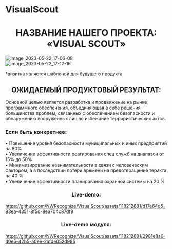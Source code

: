# VisualScout
<h1 align=center>НАЗВАНИЕ НАШЕГО ПРОЕКТА: «VISUAL SCOUT» </h1>

![image_2023-05-22_17-06-08](https://github.com/NWRecognize/Lab3.5_Description/assets/118212881/5cd8ce9f-1da3-4774-9e22-6e3ad99ef012)  
![image_2023-05-22_17-12-16](https://github.com/NWRecognize/Lab3.5_Description/assets/118212881/2935438b-9b12-4e80-9b79-8caf097fc931)

*визитка является шаблоной для будущего продукта

<h2 align=center>ОЖИДАЕМЫЙ ПРОДУКТОВЫЙ РЕЗУЛЬТАТ: </h2>

Основной целью является разработка и продвижение на рынке программного обеспечения, объединяющая в себе решения большинства проблем, связанных с обеспечением безопасности и обнаружению вооруженных лиц во избежание террористических актов.

<h3>Если быть конкретнее:</h3>

•	Повышение уровня безопасности муниципальных и иных предприятий на 80% <br>
•	Увеличение эффективности реагирования спец служб на диапазон от 15% до 50% <br>
•	Минимизирование невнимательности в связи с человеческим фактором, а в последствии потери времени на предотвращение теракта на 40 % <br>
•	Увеличение эффективности планирования охранной системы на 20 % <br>

<h3 align="center">Live-demo:</h3>

https://github.com/NWRecognize/VisualScout/assets/118212881/d17e64d5-83ea-4351-8f5d-8ea704c87df9
<h3 align="center">Live-demo модуля:</h3>

https://github.com/NWRecognize/VisualScout/assets/118212881/2981e8a0-d0e5-42b5-a0ee-2afde052d985

